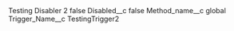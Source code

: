<?xml version="1.0" encoding="UTF-8"?>
<CustomMetadata xmlns="http://soap.sforce.com/2006/04/metadata" xmlns:xsi="http://www.w3.org/2001/XMLSchema-instance" xmlns:xsd="http://www.w3.org/2001/XMLSchema">
    <label>Testing Disabler 2</label>
    <protected>false</protected>
    <values>
        <field>Disabled__c</field>
        <value xsi:type="xsd:boolean">false</value>
    </values>
    <values>
        <field>Method_name__c</field>
        <value xsi:type="xsd:string">global</value>
    </values>
    <values>
        <field>Trigger_Name__c</field>
        <value xsi:type="xsd:string">TestingTrigger2</value>
    </values>
</CustomMetadata>
